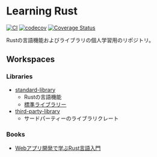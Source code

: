 # Learning Rust

[![CI](https://github.com/kuwata0037/learning-rust/actions/workflows/ci.yaml/badge.svg)](https://github.com/kuwata0037/learning-rust/actions/workflows/ci.yaml)
[![codecov](https://codecov.io/gh/kuwata0037/learning-rust/graph/badge.svg?token=0OC3MY7OY6)](https://codecov.io/gh/kuwata0037/learning-rust)
[![Coverage Status](https://coveralls.io/repos/github/kuwata0037/learning-rust/badge.svg?branch=main)](https://coveralls.io/github/kuwata0037/learning-rust?branch=main)

Rustの言語機能およびライブラリの個人学習用のリポジトリ。

## Workspaces

### Libraries

- [standard-library](./libraries/standard/)
  - Rustの言語機能
  - [標準ライブラリー](https://doc.rust-lang.org/std/)
- [third-party-library](./libraries/third-party/)
  - サードパーティーのライブラリクレート

### Books

- [Webアプリ開発で学ぶRust言語入門](./books/Webアプリ開発で学ぶRust言語入門/README.md)
